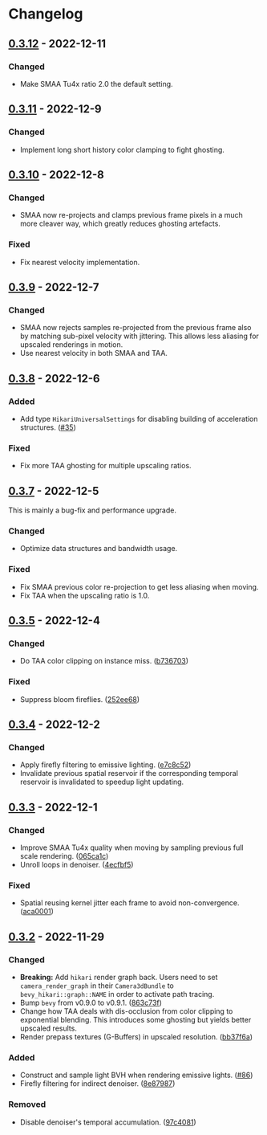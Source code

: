# Changelog

## [0.3.12] - 2022-12-11
### Changed
- Make SMAA Tu4x ratio 2.0 the default setting.

## [0.3.11] - 2022-12-9
### Changed
- Implement long short history color clamping to fight ghosting.

## [0.3.10] - 2022-12-8
### Changed
- SMAA now re-projects and clamps previous frame pixels in a much more cleaver way,
  which greatly reduces ghosting artefacts.

### Fixed
- Fix nearest velocity implementation.

## [0.3.9] - 2022-12-7
### Changed
- SMAA now rejects samples re-projected from the previous frame also by matching sub-pixel velocity with jittering.
  This allows less aliasing for upscaled renderings in motion.
- Use nearest velocity in both SMAA and TAA.

## [0.3.8] - 2022-12-6
### Added
- Add type `HikariUniversalSettings` for disabling building of acceleration structures. ([#35](https://github.com/cryscan/bevy-hikari/issues/35))

### Fixed
- Fix more TAA ghosting for multiple upscaling ratios.

## [0.3.7] - 2022-12-5
This is mainly a bug-fix and performance upgrade.

### Changed
- Optimize data structures and bandwidth usage.

### Fixed
- Fix SMAA previous color re-projection to get less aliasing when moving.
- Fix TAA when the upscaling ratio is 1.0.

## [0.3.5] - 2022-12-4
### Changed
- Do TAA color clipping on instance miss. ([b736703](https://github.com/cryscan/bevy-hikari/tree/b73670378dab3103e4e5603e5d7e60af76188906))

### Fixed
- Suppress bloom fireflies. ([252ee68](https://github.com/cryscan/bevy-hikari/tree/252ee68964e97574c6c43f5ca7b215697e515546))

## [0.3.4] - 2022-12-2
### Changed
- Apply firefly filtering to emissive lighting. ([e7c8c52](https://github.com/cryscan/bevy-hikari/tree/e7c8c52526404724d8a2d6d55e22bc62f0e9ae02))
- Invalidate previous spatial reservoir if the corresponding temporal reservoir is invalidated to speedup light updating.

## [0.3.3] - 2022-12-1
### Changed
- Improve SMAA Tu4x quality when moving by sampling previous full scale rendering. ([065ca1c](https://github.com/cryscan/bevy-hikari/tree/065ca1ce5d10c3dca69f415e7a9c46072160a68a))
- Unroll loops in denoiser. ([4ecfbf5](https://github.com/cryscan/bevy-hikari/tree/4ecfbf54425142ac934df7dcb9759209f95c4e6e))

### Fixed
- Spatial reusing kernel jitter each frame to avoid non-convergence. ([aca0001](https://github.com/cryscan/bevy-hikari/tree/aca00016e9b99d3582b73ea51b93cb54fdf50779))

## [0.3.2] - 2022-11-29
### Changed
- **Breaking:** Add `hikari` render graph back.
  Users need to set `camera_render_graph` in their `Camera3dBundle` to `bevy_hikari::graph::NAME` in order to activate path tracing.
- Bump `bevy` from v0.9.0 to v0.9.1. ([863c73f](https://github.com/cryscan/bevy-hikari/tree/863c73fe5f649dc2a670eb6cae6817e02c6a1973))
- Change how TAA deals with dis-occlusion from color clipping to exponential blending.
  This introduces some ghosting but yields better upscaled results.
- Render prepass textures (G-Buffers) in upscaled resolution. ([bb37f6a](https://github.com/cryscan/bevy-hikari/tree/bb37f6a7d085edd475d2142bfcdc5a3176ee3e10))

### Added
- Construct and sample light BVH when rendering emissive lights. ([#86](https://github.com/cryscan/bevy-hikari/pull/86))
- Firefly filtering for indirect denoiser. ([8e87987](https://github.com/cryscan/bevy-hikari/tree/8e8798768f082233d8b8c39fcabff4a47fccb38e))

### Removed
- Disable denoiser's temporal accumulation. ([97c4081](https://github.com/cryscan/bevy-hikari/tree/97c4081df6dee24d6e11df2ea0059a4126795d62))

[0.3.12]: https://github.com/cryscan/bevy-hikari/commits/v0.3.12
[0.3.11]: https://github.com/cryscan/bevy-hikari/commits/v0.3.11
[0.3.10]: https://github.com/cryscan/bevy-hikari/commits/v0.3.10
[0.3.9]: https://github.com/cryscan/bevy-hikari/commits/v0.3.9
[0.3.8]: https://github.com/cryscan/bevy-hikari/commits/v0.3.8
[0.3.7]: https://github.com/cryscan/bevy-hikari/commits/v0.3.7
[0.3.5]: https://github.com/cryscan/bevy-hikari/commits/v0.3.5
[0.3.4]: https://github.com/cryscan/bevy-hikari/commits/v0.3.4
[0.3.3]: https://github.com/cryscan/bevy-hikari/commits/v0.3.3
[0.3.2]: https://github.com/cryscan/bevy-hikari/commits/v0.3.2